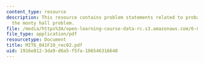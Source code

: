```yaml
---
content_type: resource
description: This resource contains problem statements related to probability, and
  the monty hall problem.
file: /media/https%3A/open-learning-course-data-rc.s3.amazonaws.com/6-041-probabilistic-systems-analysis-and-applied-probability-fall-2010/1916e8123da9d6a5f5fa106546316648_MIT6_041F10_rec02.pdf
file_type: application/pdf
resourcetype: Document
title: MIT6_041F10_rec02.pdf
uid: 1916e812-3da9-d6a5-f5fa-106546316648
---
```

